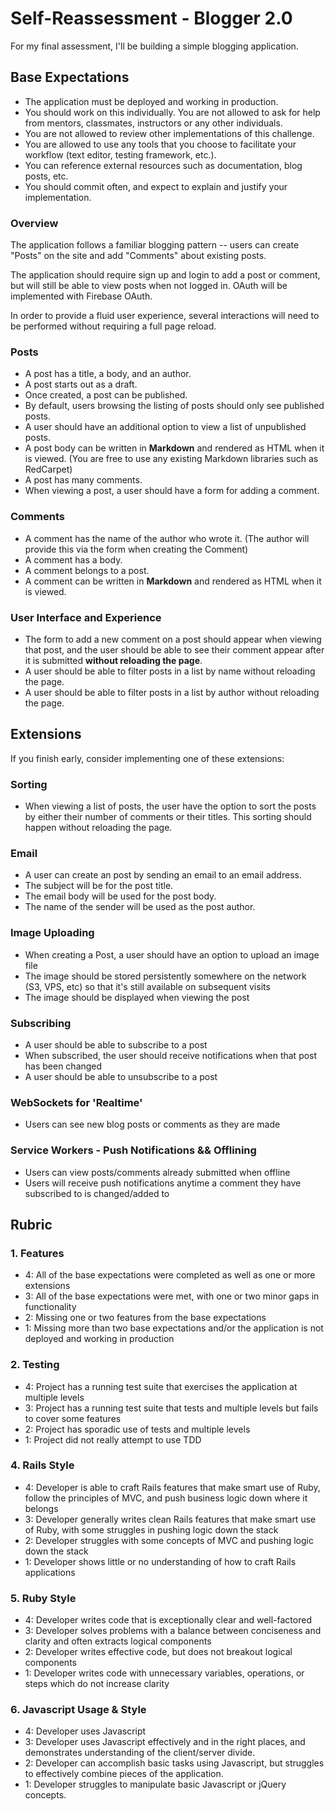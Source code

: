 # Self-Reassessment - Blogger 2.0

For my final assessment, I'll be building a simple blogging application.

## Base Expectations

* The application must be deployed and working in production.
* You should work on this individually. You are not allowed to ask for help from mentors, classmates, instructors or any other individuals.
* You are not allowed to review other implementations of this challenge.
* You are allowed to use any tools that you choose to facilitate your workflow (text editor, testing framework, etc.).
* You can reference external resources such as documentation, blog posts, etc.
* You should commit often, and expect to explain and justify your implementation.

### Overview

The application follows a familiar blogging pattern -- users can create "Posts" on the site and add "Comments" about existing posts.

The application should require sign up and login to add a post or comment, but will still be able to view posts when not logged in. OAuth will be implemented with Firebase OAuth. 

In order to provide a fluid user experience, several interactions will need to be performed without requiring a full page reload.

### Posts

* A post has a title, a body, and an author.
* A post starts out as a draft.
* Once created, a post can be published.
* By default, users browsing the listing of posts should only see published posts.
* A user should have an additional option to view a list of unpublished posts.
* A post body can be written in __Markdown__ and rendered as HTML when it is viewed.
  (You are free to use any existing Markdown libraries such as RedCarpet)
* A post has many comments.
* When viewing a post, a user should have a form for adding a comment.

### Comments

* A comment has the name of the author who wrote it.
  (The author will provide this via the form when creating the Comment)
* A comment has a body.
* A comment belongs to a post.
* A comment can be written in __Markdown__ and rendered as HTML when it is viewed.

### User Interface and Experience

* The form to add a new comment on a post should appear when viewing that post,
  and the user should be able to see their comment appear after it is submitted __without reloading the page__.
* A user should be able to filter posts in a list by name without reloading the page.
* A user should be able to filter posts in a list by author without reloading the page.

## Extensions

If you finish early, consider implementing one of these extensions:

### Sorting

* When viewing a list of posts, the user have the option to sort the posts by either their number of comments or their titles. This sorting should happen without reloading the page.

### Email

* A user can create an post by sending an email to an email address.
* The subject will be for the post title.
* The email body will be used for the post body.
* The name of the sender will be used as the post author.

### Image Uploading

* When creating a Post, a user should have an option to upload an image file
* The image should be stored persistently somewhere on the network (S3, VPS, etc) so that it's still available on subsequent visits
* The image should be displayed when viewing the post

### Subscribing

* A user should be able to subscribe to a post
* When subscribed, the user should receive notifications when that post has been changed
* A user should be able to unsubscribe to a post

### WebSockets for 'Realtime'

* Users can see new blog posts or comments as they are made

### Service Workers - Push Notifications && Offlining

* Users can view posts/comments already submitted when offline
* Users will receive push notifications anytime a comment they have subscribed to is changed/added to

## Rubric

### 1. Features

* 4: All of the base expectations were completed as well as one or more extensions
* 3: All of the base expectations were met, with one or two minor gaps in functionality
* 2: Missing one or two features from the base expectations
* 1: Missing more than two base expectations and/or the application is not deployed and working in production

### 2. Testing

* 4: Project has a running test suite that exercises the application at multiple levels
* 3: Project has a running test suite that tests and multiple levels but fails to cover some features
* 2: Project has sporadic use of tests and multiple levels
* 1: Project did not really attempt to use TDD

### 4. Rails Style

* 4: Developer is able to craft Rails features that make smart use of Ruby, follow the principles of MVC, and push business logic down where it belongs
* 3: Developer generally writes clean Rails features that make smart use of Ruby, with some struggles in pushing logic down the stack
* 2: Developer struggles with some concepts of MVC and pushing logic down the stack
* 1: Developer shows little or no understanding of how to craft Rails applications

### 5. Ruby Style

* 4: Developer writes code that is exceptionally clear and well-factored
* 3: Developer solves problems with a balance between conciseness and clarity and often extracts logical components
* 2: Developer writes effective code, but does not breakout logical components
* 1: Developer writes code with unnecessary variables, operations, or steps which do not increase clarity

### 6. Javascript Usage & Style

* 4: Developer uses Javascript
* 3: Developer uses Javascript effectively and in the right places, and demonstrates understanding
     of the client/server divide.
* 2: Developer can accomplish basic tasks using Javascript, but struggles to effectively combine
	 pieces of the application.
* 1: Developer struggles to manipulate basic Javascript or jQuery concepts.
